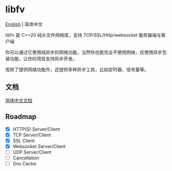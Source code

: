 # libfv

[English](./README.md) | 简体中文

libfv 是 C++20 纯头文件网络库，支持 TCP/SSL/Http/websocket 服务器端与客户端

你可以通过它使用纯异步的网络功能，当然你也能完全不使用网络，仅使用异步包装功能，让你的项目支持异步开发。

库除了提供网络功能外，还提供多种异步工具，比如定时器、信号量等。

## 文档

[简体中文文档](http://libfv.fawdlstty.com/zh_hans/)

## Roadmap

- [x] HTTP(S) Server/Client
- [x] TCP Server/Client
- [x] SSL Client
- [x] Websocket Server/Client
- [ ] UDP Server/Client
- [ ] Cancellation
- [ ] Dns Cache

